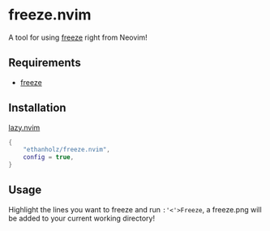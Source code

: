 # freeze.nvim
A tool for using [freeze](https://github.com/charmbracelet/freeze) right from
Neovim!

## Requirements
- [freeze](https://github.com/charmbracelet/freeze)

## Installation
[lazy.nvim](https://github.com/folke/lazy.nvim)
```lua
{
    "ethanholz/freeze.nvim",
    config = true,
}
```

## Usage
Highlight the lines you want to freeze and run `:'<'>Freeze`, a freeze.png will
be added to your current working directory!


